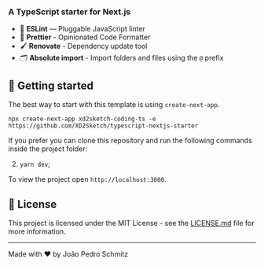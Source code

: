 ### A TypeScript starter for Next.js

- 📏 **ESLint** — Pluggable JavaScript linter
- 💖 **Prettier** - Opinionated Code Formatter
- 🖌 **Renovate** - Dependency update tool
- 🗂 **Absolute import** - Import folders and files using the `@` prefix

## 🚀 Getting started

The best way to start with this template is using `create-next-app`.

```
npx create-next-app xd2sketch-coding-ts -e https://github.com/XD2Sketch/typescript-nextjs-starter
```

If you prefer you can clone this repository and run the following commands inside the project folder:

2. `yarn dev`;

To view the project open `http://localhost:3000`.
## 📝 License

This project is licensed under the MIT License - see the [LICENSE.md](LICENSE.md) file for more information.

---

Made with ♥ by João Pedro Schmitz
